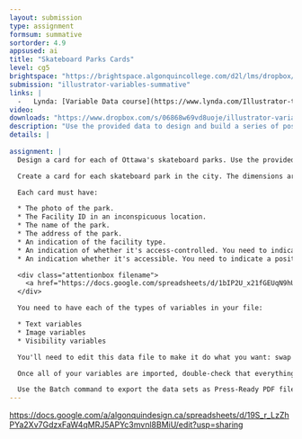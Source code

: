 ```yaml
---
layout: submission
type: assignment
formsum: summative
sortorder: 4.9
appsused: ai
title: "Skateboard Parks Cards"
level: cg5
brightspace: "https://brightspace.algonquincollege.com/d2l/lms/dropbox/user/folder_submit_files.d2l?db=167175&grpid=0&isprv=0&bp=0&ou=193296"
submission: "illustrator-variables-summative"
links: |
  -   Lynda: [Variable Data course](https://www.lynda.com/Illustrator-tutorials/Adobe-Illustrator-Variable-Data/450909-2.html)
video: 
downloads: "https://www.dropbox.com/s/06868w69vd8uoje/illustrator-variable-data-summative.zip?dl=1"
description: "Use the provided data to design and build a series of post cards for each of Ottawa's skateboard parks."
details: | 
  
assignment: |
  Design a card for each of Ottawa's skateboard parks. Use the provided files to output a PDF file for each record in the spreadsheet.

  Create a card for each skateboard park in the city. The dimensions are half letter, so 8.5" wide x 5.5" tall Make sure you **use only Adobe Fonts** fonts in your design, so submitting will be simpler.

  Each card must have:

  * The photo of the park.
  * The Facility ID in an inconspicuous location.
  * The name of the park.
  * The address of the park.
  * An indication of the facility type.
  * An indication of whether it's access-controlled. You need to indicate a positive or negative status.
  * An indication whether it's accessible. You need to indicate a positive or negative status.

  <div class="attentionbox filename">
    <a href="https://docs.google.com/spreadsheets/d/1bIP2U_x21fGEUqN9hUNMWlycAdyf-G7xcuvqf8Rl6As/edit?usp=sharing" title="Go to the Google Spreadsheet" target="_blank">Get the data from this Google spreadsheet.</a>
  </div>

  You need to have each of the types of variables in your file:

  * Text variables
  * Image variables
  * Visibility variables

  You'll need to edit this data file to make it do what you want: swap text, show/hide layers and swap photos. Once the spreadsheet is formatted as you want, export it as a .csv file. That's the file you'll import into Illustrator using the script.

  Once all of your variables are imported, double-check that everything works properly.

  Use the Batch command to export the data sets as Press-Ready PDF files into the provided 'PDFs' folder. Save your Illustrator file in place in the 'Your Exercise' folder. The .csv file should be in that folder too.
---
```

https://docs.google.com/a/algonquindesign.ca/spreadsheets/d/19S_r_LzZhPYa2Xv7GdzxFaW4qMRJ5APYc3mvnl8BMiU/edit?usp=sharing
